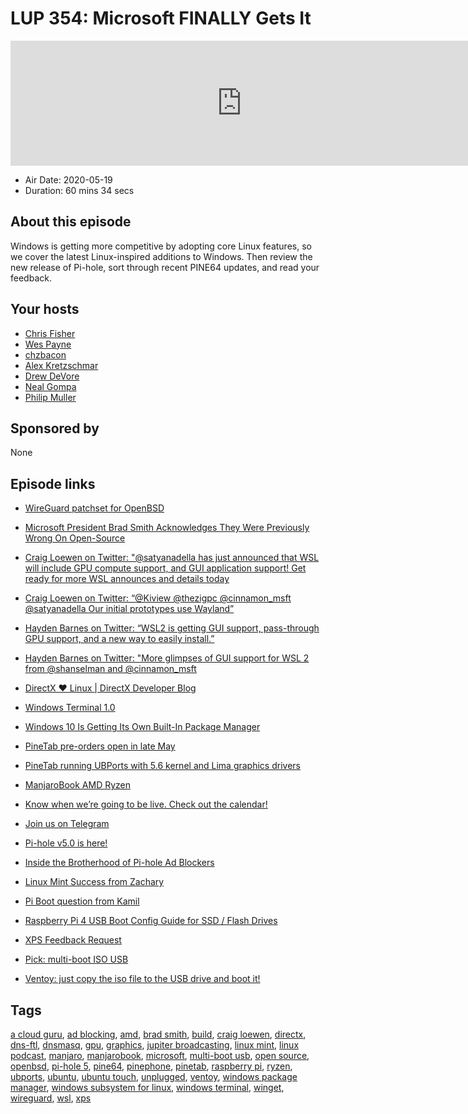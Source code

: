 # LUP 354: Microsoft FINALLY Gets It

<iframe src="https://player.fireside.fm/v2/RUkczH-V+2oH-97Cg?theme=dark" width="740" height="200" frameborder="0" scrolling="no"></iframe>

* Air Date: 2020-05-19
* Duration: 60 mins 34 secs

## About this episode

Windows is getting more competitive by adopting core Linux features, so we cover the latest Linux-inspired additions to Windows. Then review the new release of Pi-hole, sort through recent PINE64 updates, and read your feedback.

## Your hosts
* [Chris Fisher](https://linuxunplugged.com/hosts/chrislas)
* [Wes Payne](https://linuxunplugged.com/hosts/wes)
* [chzbacon](https://linuxunplugged.com/hosts/chzbacon)
* [Alex Kretzschmar](https://linuxunplugged.com/guests/alexktz)
* [Drew DeVore](https://linuxunplugged.com/guests/drewdevore)
* [Neal Gompa](https://linuxunplugged.com/guests/nealgompa)
* [Philip Muller](https://linuxunplugged.com/guests/philipmuller)

## Sponsored by

None



## Episode links

  * [WireGuard patchset for OpenBSD](https://marc.info/?l=openbsd-tech&m=158926407905492&w=2 "WireGuard patchset for OpenBSD")
  * [Microsoft President Brad Smith Acknowledges They Were Previously Wrong On Open-Source](https://www.phoronix.com/scan.php?page=news_item&px=Microsoft-Pres-On-Open-Source "Microsoft President Brad Smith Acknowledges They Were Previously Wrong On Open-Source")
  * [Craig Loewen on Twitter: "@satyanadella has just announced that WSL will include GPU compute support, and GUI application support! Get ready for more WSL announces and details today](https://twitter.com/craigaloewen/status/1262766908333416449 "Craig Loewen on Twitter: ")
  * [Craig Loewen on Twitter: “@Kiview @thezigpc @cinnamon_msft @satyanadella Our initial prototypes use Wayland”](https://twitter.com/craigaloewen/status/1262769387141918720 "Craig Loewen on Twitter: “@Kiview @thezigpc @cinnamon_msft @satyanadella Our initial prototypes use Wayland”")
  * [Hayden Barnes on Twitter: “WSL2 is getting GUI support, pass-through GPU support, and a new way to easily install.”](https://twitter.com/unixterminal/status/1262762430821814272?s=19 "Hayden Barnes on Twitter: “WSL2 is getting GUI support, pass-through GPU support, and a new way to easily install.”")
  * [Hayden Barnes on Twitter: "More glimpses of GUI support for WSL 2 from @shanselman and @cinnamon_msft](https://twitter.com/unixterminal/status/1262779199825248256 "Hayden Barnes on Twitter: ")
  * [DirectX ❤ Linux | DirectX Developer Blog](https://devblogs.microsoft.com/directx/directx-heart-linux/ "DirectX ❤ Linux | DirectX Developer Blog")
  * [Windows Terminal 1.0](https://devblogs.microsoft.com/commandline/windows-terminal-1-0/ "Windows Terminal 1.0")
  * [Windows 10 Is Getting Its Own Built-In Package Manager](https://www.thurrott.com/windows/windows-10/236301/windows-10-is-getting-its-own-built-in-package-manager "Windows 10 Is Getting Its Own Built-In Package Manager")
  * [PineTab pre-orders open in late May](https://www.pine64.org/2020/05/15/may-update-pinetab-pre-orders-pinephone-qi-charging-more/ "PineTab pre-orders open in late May")
  * [PineTab running UBPorts with 5.6 kernel and Lima graphics drivers](https://www.youtube.com/watch?v=Ii6lAjgfW3c&feature=youtu.be "PineTab running UBPorts with 5.6 kernel and Lima graphics drivers")
  * [ManjaroBook AMD Ryzen](https://www.ubuntushop.be/index.php/en/opensource-notebooks/manjaro-notebooks/manjarobook-amd-ryzen.html "ManjaroBook AMD Ryzen")
  * [Know when we’re going to be live. Check out the calendar!](https://www.jupiterbroadcasting.com/release-calendar/ "Know when we’re going to be live. Check out the calendar!")
  * [Join us on Telegram](http://jupiterbroadcasting.com/telegram "Join us on Telegram")
  * [Pi-hole v5.0 is here!](https://pi-hole.net/2020/05/10/pi-hole-v5-0-is-here/ "Pi-hole v5.0 is here!")
  * [Inside the Brotherhood of Pi-hole Ad Blockers](https://www.bloomberg.com/news/features/2018-05-10/inside-the-brotherhood-of-pi-hole-ad-blockers "Inside the Brotherhood of Pi-hole Ad Blockers")
  * [Linux Mint Success from Zachary ](https://slexy.org/view/s21WOqdZGu "Linux Mint Success from Zachary
")

  * [Pi Boot question from Kamil](https://slexy.org/view/s21r0ZSCl1 "Pi Boot question from Kamil")
  * [Raspberry Pi 4 USB Boot Config Guide for SSD / Flash Drives](https://jamesachambers.com/raspberry-pi-4-usb-boot-config-guide-for-ssd-flash-drives/ "Raspberry Pi 4 USB Boot Config Guide for SSD / Flash Drives")
  * [XPS Feedback Request](https://slexy.org/view/s21nrry6Wc "XPS Feedback Request")
  * [Pick: multi-boot ISO USB](https://slexy.org/view/s2aNNsluNf "Pick: multi-boot ISO USB")
  * [Ventoy: just copy the iso file to the USB drive and boot it!](https://github.com/ventoy/Ventoy "Ventoy: just copy the iso file to the USB drive and boot it!")



## Tags

[a cloud guru](https://linuxunplugged.com/tags/a%20cloud%20guru), [ad blocking](https://linuxunplugged.com/tags/ad%20blocking), [amd](https://linuxunplugged.com/tags/amd), [brad smith](https://linuxunplugged.com/tags/brad%20smith), [build](https://linuxunplugged.com/tags/build), [craig loewen](https://linuxunplugged.com/tags/craig%20loewen), [directx](https://linuxunplugged.com/tags/directx), [dns-ftl](https://linuxunplugged.com/tags/dns-ftl), [dnsmasq](https://linuxunplugged.com/tags/dnsmasq), [gpu](https://linuxunplugged.com/tags/gpu), [graphics](https://linuxunplugged.com/tags/graphics), [jupiter broadcasting](https://linuxunplugged.com/tags/jupiter%20broadcasting), [linux mint](https://linuxunplugged.com/tags/linux%20mint), [linux podcast](https://linuxunplugged.com/tags/linux%20podcast), [manjaro](https://linuxunplugged.com/tags/manjaro), [manjarobook](https://linuxunplugged.com/tags/manjarobook), [microsoft](https://linuxunplugged.com/tags/microsoft), [multi-boot usb](https://linuxunplugged.com/tags/multi-boot%20usb), [open source](https://linuxunplugged.com/tags/open%20source), [openbsd](https://linuxunplugged.com/tags/openbsd), [pi-hole 5](https://linuxunplugged.com/tags/pi-hole%205), [pine64](https://linuxunplugged.com/tags/pine64), [pinephone](https://linuxunplugged.com/tags/pinephone), [pinetab](https://linuxunplugged.com/tags/pinetab), [raspberry pi](https://linuxunplugged.com/tags/raspberry%20pi), [ryzen](https://linuxunplugged.com/tags/ryzen), [ubports](https://linuxunplugged.com/tags/ubports), [ubuntu](https://linuxunplugged.com/tags/ubuntu), [ubuntu touch](https://linuxunplugged.com/tags/ubuntu%20touch), [unplugged](https://linuxunplugged.com/tags/unplugged), [ventoy](https://linuxunplugged.com/tags/ventoy), [windows package manager](https://linuxunplugged.com/tags/windows%20package%20manager), [windows subsystem for linux](https://linuxunplugged.com/tags/windows%20subsystem%20for%20linux), [windows terminal](https://linuxunplugged.com/tags/windows%20terminal), [winget](https://linuxunplugged.com/tags/winget), [wireguard](https://linuxunplugged.com/tags/wireguard), [wsl](https://linuxunplugged.com/tags/wsl), [xps](https://linuxunplugged.com/tags/xps)